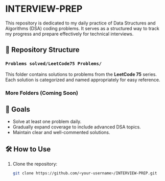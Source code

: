# INTERVIEW-PREP

This repository is dedicated to my daily practice of Data Structures and Algorithms (DSA) coding problems. It serves as a structured way to track my progress and prepare effectively for technical interviews.

## 📁 Repository Structure

### `Problems solved/LeetCode75 Problems/`
This folder contains solutions to problems from the **LeetCode 75** series. Each solution is categorized and named appropriately for easy reference.

### More Folders (Coming Soon)


## 🚀 Goals
- Solve at least one problem daily.
- Gradually expand coverage to include advanced DSA topics.
- Maintain clear and well-commented solutions.

## 🛠 How to Use
1. Clone the repository:
   ```bash
   git clone https://github.com/<your-username>/INTERVIEW-PREP.git
